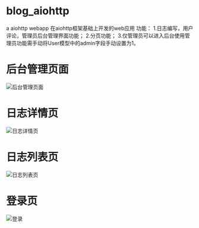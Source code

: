 # blog_aiohttp
a aiohttp webapp
在aiohttp框架基础上开发的web应用
功能：
1.日志编写，用户评论，管理员后台管理界面功能；
2.分页功能；
3.仅管理员可以进入后台使用管理员功能需手动将User模型中的admin字段手动设置为1。
# 后台管理页面
![后台管理页面](https://github.com/ChennSun/myimg/blob/master/aiohttp/1.png)
# 日志详情页
![日志详情页](https://github.com/ChennSun/myimg/blob/master/aiohttp/2.png)
# 日志列表页
![日志列表页](https://github.com/ChennSun/myimg/blob/master/aiohttp/3.png)
# 登录页
![登录](https://github.com/ChennSun/myimg/blob/master/aiohttp/3.png)
